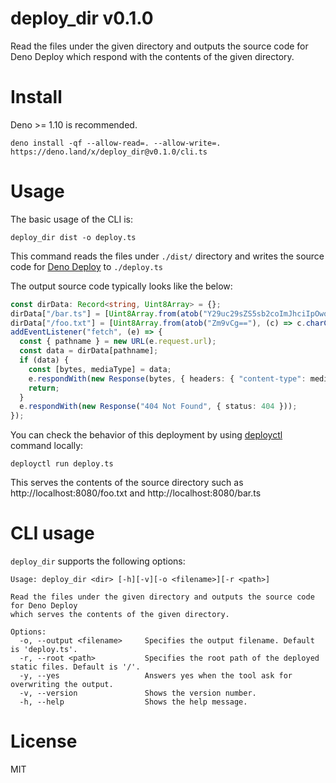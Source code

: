 # deploy_dir v0.1.0

Read the files under the given directory and outputs the source code for Deno
Deploy which respond with the contents of the given directory.

# Install

Deno >= 1.10 is recommended.

```
deno install -qf --allow-read=. --allow-write=. https://deno.land/x/deploy_dir@v0.1.0/cli.ts
```

# Usage

The basic usage of the CLI is:

```
deploy_dir dist -o deploy.ts
```

This command reads the files under `./dist/` directory and writes the source
code for [Deno Deploy](https://deno.com/deploy) to `./deploy.ts`

The output source code typically looks like the below:

```ts
const dirData: Record<string, Uint8Array> = {};
dirData["/bar.ts"] = [Uint8Array.from(atob("Y29uc29sZS5sb2coImJhciIpOwo="), (c) => c.charCodeAt(0)), "text/typescript"];
dirData["/foo.txt"] = [Uint8Array.from(atob("Zm9vCg=="), (c) => c.charCodeAt(0)), "text/plain"];
addEventListener("fetch", (e) => {
  const { pathname } = new URL(e.request.url);
  const data = dirData[pathname];
  if (data) {
    const [bytes, mediaType] = data;
    e.respondWith(new Response(bytes, { headers: { "content-type": mediaType } }));
    return;
  }
  e.respondWith(new Response("404 Not Found", { status: 404 }));
});
```

You can check the behavior of this deployment by using [deployctl]() command locally:

```
deployctl run deploy.ts
```

This serves the contents of the source directory such as http://localhost:8080/foo.txt and http://localhost:8080/bar.ts

# CLI usage

`deploy_dir` supports the following options:

```
Usage: deploy_dir <dir> [-h][-v][-o <filename>][-r <path>]

Read the files under the given directory and outputs the source code for Deno Deploy
which serves the contents of the given directory.

Options:
  -o, --output <filename>     Specifies the output filename. Default is 'deploy.ts'.
  -r, --root <path>           Specifies the root path of the deployed static files. Default is '/'.
  -y, --yes                   Answers yes when the tool ask for overwriting the output.
  -v, --version               Shows the version number.
  -h, --help                  Shows the help message.
```

# License

MIT
